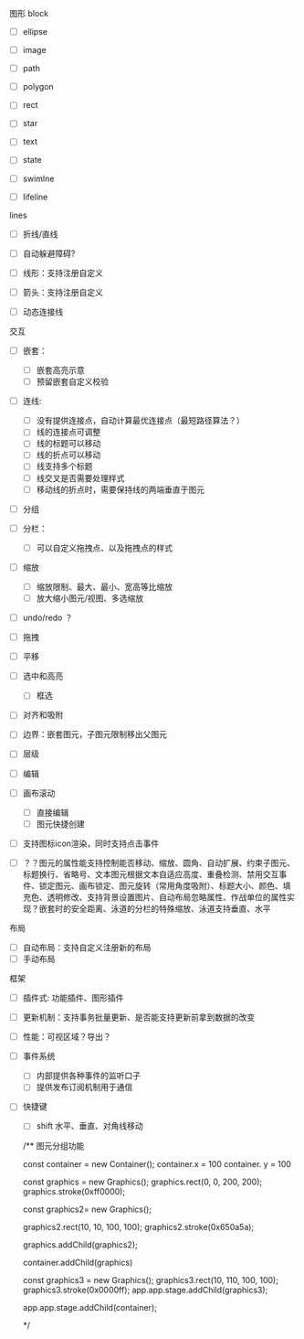 图形
block
- [ ] ellipse
- [ ] image
- [ ] path
- [ ] polygon
- [ ] rect
- [ ] star
- [ ] text
- [ ] state
- [ ] swimlne
- [ ] lifeline


lines
- [ ] 折线/直线
- [ ] 自动躲避障碍?
- [ ] 线形：支持注册自定义
- [ ] 箭头：支持注册自定义
- [ ] 动态连接线


交互
- [ ] 嵌套：

  - [ ] 嵌套高亮示意
  - [ ] 预留嵌套自定义校验

- [ ] 连线:  

  - [ ] 没有提供连接点，自动计算最优连接点（最短路径算法？）
  - [ ] 线的连接点可调整
  - [ ] 线的标题可以移动
  - [ ] 线的折点可以移动
  - [ ] 线支持多个标题
  - [ ] 线交叉是否需要处理样式
  - [ ] 移动线的折点时，需要保持线的两端垂直于图元

- [ ] 分组

- [ ] 分栏：

  - [ ] 可以自定义拖拽点、以及拖拽点的样式

- [ ] 缩放

  - [ ] 缩放限制、最大、最小、宽高等比缩放
  - [ ] 放大缩小图元/视图、多选缩放

- [ ] undo/redo ？

- [ ] 拖拽

- [ ] 平移

- [ ] 选中和高亮  
  - [ ] 框选

- [ ] 对齐和吸附

- [ ] 边界：嵌套图元，子图元限制移出父图元

- [ ] 层级

- [ ] 编辑
- [ ] 画布滚动

  - [ ] 直接编辑 
  - [ ] 图元快捷创建

- [ ] 支持图标icon渲染，同时支持点击事件

- [ ] ？？图元的属性能支持控制能否移动、缩放、圆角、自动扩展、约束子图元、标题换行、省略号、文本图元根据文本自适应高度、重叠检测、禁用交互事件、锁定图元、画布锁定、图元旋转（常用角度吸附）、标题大小、颜色、填充色、透明修改、支持背景设置图片、自动布局忽略属性、作战单位的属性实现？嵌套时的安全距离、泳道的分栏的特殊缩放、泳道支持垂直、水平

  

  

布局
- [ ] 自动布局：支持自定义注册新的布局
- [ ] 手动布局

框架
- [ ] 插件式: 功能插件、图形插件
- [ ] 更新机制：支持事务批量更新、是否能支持更新前拿到数据的改变
- [ ] 性能：可视区域？导出？
- [ ] 事件系统
  - [ ] 内部提供各种事件的监听口子
  - [ ] 提供发布订阅机制用于通信
- [ ] 快捷键
  - [ ] shift 水平、垂直、对角线移动





  /**
   图元分组功能
   
  const container = new Container();
  container.x = 100
  container. y = 100

  const graphics = new Graphics();
  graphics.rect(0, 0, 200, 200);
  graphics.stroke(0xff0000);

  const graphics2= new Graphics();

  graphics2.rect(10, 10, 100, 100);
  graphics2.stroke(0x650a5a);

  graphics.addChild(graphics2);

  container.addChild(graphics)



  const graphics3 = new Graphics();
  graphics3.rect(10, 110, 100, 100);
  graphics3.stroke(0x0000ff);
  app.app.stage.addChild(graphics3);

  app.app.stage.addChild(container);

  
  
   */